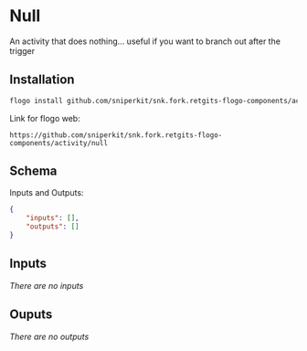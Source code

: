 # Null

An activity that does nothing... useful if you want to branch out after the trigger


## Installation

```bash
flogo install github.com/sniperkit/snk.fork.retgits-flogo-components/activity/null
```
Link for flogo web:
```
https://github.com/sniperkit/snk.fork.retgits-flogo-components/activity/null
```

## Schema
Inputs and Outputs:

```json
{
    "inputs": [],
    "outputs": []
}
```
## Inputs
_There are no inputs_

## Ouputs
_There are no outputs_